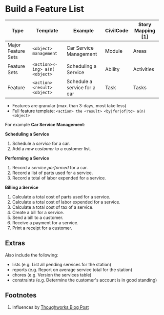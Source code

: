 # Build a Feature List

| Type               | Template                       | Example                       | CivilCode | Story Mapping [1] |
| ---                | ---                            | ---                           | ---       | ---               |
| Major Feature Sets | `<object> management`          | Car Service Management        | Module    | Areas             |
| Feature Sets       | `<action><-ing> a(n) <object>` | Scheduling a Service          | Ability   | Activities        |
| Feature            | `<action><result><object>`     | Schedule a service for a car  | Task      | Tasks             |

* Features are granular (max. than 3-days, most take less)
* Full feature template: `<action> the <result> <by|for|of|to> a(n) <object>`

For example **Car Service Management**:

**Scheduling a Service**

1. Schedule a _service_ for a car.
1. Add a _new customer_ to a customer list.

**Performing a Service**

1. Record a _service performed_ for a car.
1. Record a list of parts used for a service.
1. Record a total of labor expended for a service.

**Billing a Service**

1. Calculate a total cost of parts used for a service.
1. Calculate a total cost of labor expended for a service.
1. Calculate a total cost of tax of a service.
1. Create a bill for a service.
1. Send a bill to a customer.
1. Receive a payment for a service.
1. Print a receipt for a customer.

## Extras

Also include the following:

* lists (e.g. List all pending services for the station)
* reports (e.g. Report on average service total for the station)
* chores (e.g. Version the services table)
* constraints (e.g. Determine the customer's account is in good standing)

## Footnotes

1. Influences by [Thoughworks Blog Post](https://www.thoughtworks.com/insights/blog/story-mapping-visual-way-building-product-backlog)
